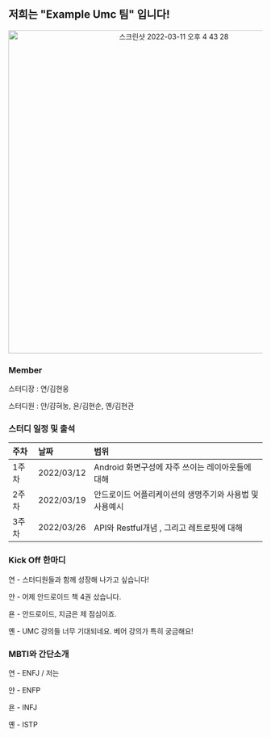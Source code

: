 ## 저희는 "Example Umc 팀" 입니다!
<p align="center"><img width="640" alt="스크린샷 2022-03-11 오후 4 43 28" src="https://user-images.githubusercontent.com/79785454/157824354-bda920ca-1116-4a91-a552-922e4fea1083.png"></p>

### Member
스터디장 : 연/김현웅 

스터디원 : 얀/걈혀눙, 욘/김현순, 옌/김현관

### 스터디 일정 및 출석

|주차|날짜|범위|
|:---|:---|:---|
|1주차|2022/03/12|Android 화면구성에 자주 쓰이는 레이아웃들에 대해|
|2주차|2022/03/19|안드로이드 어플리케이션의 생명주기와 사용법 및 사용예시|
|3주차|2022/03/26|API와 Restful개념 , 그리고 레트로핏에 대해|

### Kick Off 한마디
연 - 스터디원들과 함께 성장해 나가고 싶습니다!

얀 - 어제 안드로이드 책 4권 샀습니다.

욘 - 안드로이드, 지금은 제 점심이죠.

옌 - UMC 강의들 너무 기대되네요. 베어 강의가 특히 궁금해요!

### MBTI와 간단소개
연 - ENFJ / 저는 

얀 - ENFP

욘 - INFJ

옌 - ISTP

